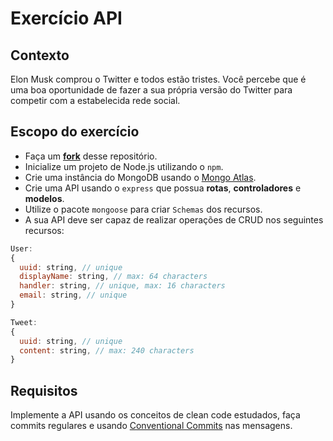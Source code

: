 # Exercício API


## Contexto
Elon Musk comprou o Twitter e todos estão tristes. Você percebe que é uma boa oportunidade de fazer a sua própria versão do Twitter para competir com a estabelecida rede social.

## Escopo do exercício

- Faça um [**fork**](https://docs.github.com/pt/get-started/quickstart/fork-a-repo) desse repositório. 
- Inicialize um projeto de Node.js utilizando o ```npm```.
- Crie uma instância do MongoDB usando o [Mongo Atlas](https://www.mongodb.com/atlas/database).
- Crie uma API usando o ```express``` que possua **rotas**, **controladores** e **modelos**. 
- Utilize o pacote ```mongoose``` para criar ```Schemas``` dos recursos.
- A sua API deve ser capaz de realizar operações de CRUD nos seguintes recursos:

```javascript
User:
{
  uuid: string, // unique
  displayName: string, // max: 64 characters
  handler: string, // unique, max: 16 characters
  email: string, // unique
}
```

```javascript
Tweet:
{
  uuid: string, // unique
  content: string, // max: 240 characters
}
```

## Requisitos
Implemente a API usando os conceitos de clean code estudados, faça commits regulares e usando [Conventional Commits](https://www.conventionalcommits.org/en/v1.0.0/) nas mensagens.